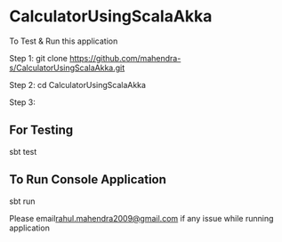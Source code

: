 # CalculatorUsingScalaAkka

To Test & Run this application 

Step 1: 
git clone https://github.com/mahendra-s/CalculatorUsingScalaAkka.git

Step 2: 
cd CalculatorUsingScalaAkka

Step 3:
## For Testing 
sbt test

## To Run Console Application
sbt run


Please email<rahul.mahendra2009@gmail.com> if any issue while running application
